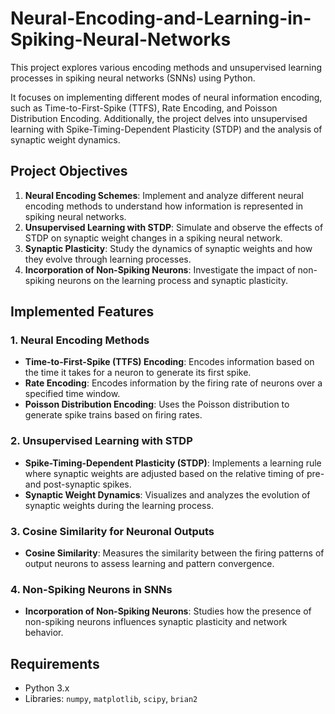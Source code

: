 # Neural-Encoding-and-Learning-in-Spiking-Neural-Networks
This project explores various encoding methods and unsupervised learning processes in spiking neural networks (SNNs) using Python.

It focuses on implementing different modes of neural information encoding, such as Time-to-First-Spike (TTFS), Rate Encoding, and Poisson Distribution Encoding. Additionally, the project delves into unsupervised learning with Spike-Timing-Dependent Plasticity (STDP) and the analysis of synaptic weight dynamics.

## Project Objectives
1. **Neural Encoding Schemes**: Implement and analyze different neural encoding methods to understand how information is represented in spiking neural networks.
2. **Unsupervised Learning with STDP**: Simulate and observe the effects of STDP on synaptic weight changes in a spiking neural network.
3. **Synaptic Plasticity**: Study the dynamics of synaptic weights and how they evolve through learning processes.
4. **Incorporation of Non-Spiking Neurons**: Investigate the impact of non-spiking neurons on the learning process and synaptic plasticity.

## Implemented Features
### 1. Neural Encoding Methods
- **Time-to-First-Spike (TTFS) Encoding**: Encodes information based on the time it takes for a neuron to generate its first spike.
- **Rate Encoding**: Encodes information by the firing rate of neurons over a specified time window.
- **Poisson Distribution Encoding**: Uses the Poisson distribution to generate spike trains based on firing rates.

### 2. Unsupervised Learning with STDP
- **Spike-Timing-Dependent Plasticity (STDP)**: Implements a learning rule where synaptic weights are adjusted based on the relative timing of pre- and post-synaptic spikes.
- **Synaptic Weight Dynamics**: Visualizes and analyzes the evolution of synaptic weights during the learning process.

### 3. Cosine Similarity for Neuronal Outputs
- **Cosine Similarity**: Measures the similarity between the firing patterns of output neurons to assess learning and pattern convergence.

### 4. Non-Spiking Neurons in SNNs
- **Incorporation of Non-Spiking Neurons**: Studies how the presence of non-spiking neurons influences synaptic plasticity and network behavior.

## Requirements
- Python 3.x
- Libraries: `numpy`, `matplotlib`, `scipy`, `brian2`
